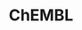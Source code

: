 ---
bigquery: https://console.cloud.google.com/bigquery?p=patents-public-data&d=ebi_chembl&page=dataset
citation: '"The ChEMBL database in 2017." Anna Gaulton, Anne Hersey, Michał Nowotka,
  A Patrícia Bento, Jon Chambers, David Mendez, Prudence Mutowo, Francis Atkinson,
  Louisa J Bellis, Elena Cibrián-Uhalte, Mark Davies, Nathan Dedman, Anneli Karlsson,
  María Paula Magariños, John P Overington, George Papadatos, Ines Smit, Andrew R
  Leach Nucleic acids Research (2017) 45 (Database Issue), D945-D954'
contributors: European Bioinformatics Institute
cost: None
description: ChEMBL Data is a manually curated database of small molecules used in
  drug discovery, including information about existing patented drugs.
documentation: 'schema: https://www.ebi.ac.uk/chembl/db_schema


  '
last_edit: Mon, 04 Apr 2022 19:07:30 GMT
location: https://console.cloud.google.com/marketplace/product/google_patents_public_datasets/chembl
maintained_by: EMBL-EBI, an outstation of European Molecular Biology Laboratory
related_publications: '

  ChEMBL: towards direct deposition of bioassay data.


  Mendez D, Gaulton A, Bento AP, Chambers J, De Veij M, Félix E, Magariños MP, Mosquera
  JF, Mutowo P, Nowotka M, Gordillo-Marañón M, Hunter F, Junco L, Mugumbate G, Rodriguez-Lopez
  M, Atkinson F, Bosc N, Radoux CJ, Segura-Cabrera A, Hersey A, Leach AR.


  — Nucleic Acids Res. 2019; 47(D1):D930-D940. doi: 10.1093/nar/gky1075

  '
schema_fields: '[''sei'', ''src_compound_id'', ''ddd_admr'', ''level5'', ''downgraded'',
  ''result_flag'', ''ass_cls_map_id'', ''cx_most_bpka'', ''hba'', ''description'',
  ''withdrawn_reason'', ''domain_description'', ''site_residues'', ''assay_tax_id'',
  ''relationship'', ''aidx'', ''normal_range_min'', ''organism'', ''assay_test_type'',
  ''start_position'', ''nda_type'', ''usan_stem'', ''published_value'', ''irac_class_id'',
  ''mw_monoisotopic'', ''comp_go_id'', ''drug_record_id'', ''doc_id'', ''entity_type'',
  ''variant_id'', ''predbind_id'', ''mec_id'', ''class_level'', ''active_molregno'',
  ''prod_pat_id'', ''priority'', ''oc_id'', ''patent_use_code'', ''num_alerts'', ''title'',
  ''l8'', ''drug_product_flag'', ''assay_class_id'', ''cx_logd'', ''first_in_class'',
  ''binding_site_comment'', ''black_box_warning'', ''pathway_key'', ''path'', ''ref_id'',
  ''pathway_id'', ''availability_type'', ''uo_units'', ''warnref_id'', ''frac_code'',
  ''natural_product'', ''ddd_comment'', ''usan_year'', ''assay_id'', ''db_version'',
  ''creation_date'', ''year'', ''cell_description'', ''syn_type'', ''hba_lipinski'',
  ''authors'', ''targcomp_id'', ''bto_id'', ''withdrawn_country'', ''l6'', ''standard_text_value'',
  ''stem_class'', ''curated_by'', ''domain_name'', ''dosed_ingredient'', ''class_type'',
  ''selectivity_comment'', ''ap_id'', ''sitecomp_id'', ''molregno'', ''standard_value'',
  ''alert_id'', ''delist_flag'', ''canonical_smiles'', ''res_stem_id'', ''cx_logp'',
  ''aspect'', ''relationship_type'', ''volume'', ''inorganic_flag'', ''assay_tissue'',
  ''trade_name'', ''ad_type'', ''parameter_value'', ''mechanism_of_action'', ''lle'',
  ''protein_class_desc'', ''hrac_code'', ''l2'', ''molecular_species'', ''metref_id'',
  ''molfile'', ''therapeutic_flag'', ''compsyn_id'', ''met_id'', ''source'', ''active_ingredient'',
  ''submission_date'', ''max_phase'', ''cell_source_tissue'', ''assay_strain'', ''full_mwt'',
  ''chirality'', ''uberon_id'', ''parameter_type'', ''smid'', ''full_molformula'',
  ''alert_set_id'', ''journal'', ''orig_description'', ''published_relation'', ''upper_value'',
  ''usan_stem_id'', ''ridx'', ''l4'', ''value'', ''assay_param_id'', ''mc_target_accession'',
  ''bei'', ''mesh_id'', ''parent_molregno'', ''go_id'', ''structure_type'', ''usan_stem_definition'',
  ''type'', ''cpd_str_alert_id'', ''mol_atc_id'', ''potential_duplicate'', ''mol_irac_id'',
  ''molecule_type'', ''sequence'', ''assay_cell_type'', ''frac_class_id'', ''abstract'',
  ''standard_relation'', ''drugind_id'', ''published_units'', ''tbl'', ''curation_comment'',
  ''mol_hrac_id'', ''target_mapping'', ''definition'', ''db_source'', ''efo_term'',
  ''ref_type'', ''metabolite_record_id'', ''co_stem_id'', ''activity_count'', ''end_position'',
  ''assay_category'', ''src_description'', ''who_name'', ''prediction_method'', ''pref_name'',
  ''status'', ''hrac_class_id'', ''cl_lincs_id'', ''company'', ''first_approval'',
  ''alert_name'', ''warning_description'', ''acd_logp'', ''withdrawn_class'', ''drug_substance_flag'',
  ''std_act_id'', ''met_conversion'', ''updated_on'', ''confidence_score'', ''route'',
  ''acd_logd'', ''applicant_full_name'', ''rtb'', ''as_id'', ''src_short_name'', ''first_page'',
  ''doi'', ''rgid'', ''product_id'', ''research_stem'', ''set_name'', ''ref_url'',
  ''aromatic_rings'', ''record_id'', ''formulation_id'', ''tid_fixed'', ''max_phase_for_ind'',
  ''standard_inchi'', ''protein_class_synonym'', ''updated_by'', ''component_synonym'',
  ''mechanism_comment'', ''issue'', ''source_domain_id'', ''assay_source'', ''enzyme_name'',
  ''targrel_id'', ''toid'', ''biocomp_id'', ''standard_flag'', ''mc_tax_id'', ''hbd'',
  ''component_type'', ''component_id'', ''mc_target_name'', ''l7'', ''short_name'',
  ''parenteral'', ''mecref_id'', ''last_page'', ''target_type'', ''assay_type'', ''annotation'',
  ''major_class'', ''stat'', ''substrate_record_id'', ''l3'', ''publication_number'',
  ''ro3_pass'', ''src_id'', ''action_type'', ''usan_substem'', ''tissue_id'', ''parent_type'',
  ''withdrawn_flag'', ''approval_date'', ''helm_notation'', ''level4_description'',
  ''patent_expire_date'', ''published_type'', ''units'', ''tax_id'', ''warning_id'',
  ''last_active'', ''standard_upper_value'', ''cell_id'', ''tid'', ''bao_endpoint'',
  ''topical'', ''pchembl_value'', ''comments'', ''l1'', ''direct_interaction'', ''assay_subcellular_fraction'',
  ''compound_name'', ''subgroup'', ''log_id'', ''patent_id'', ''indication_class'',
  ''assay_organism'', ''species_group_flag'', ''protclasssyn_id'', ''actsm_id'', ''related_tid'',
  ''ingredient'', ''site_name'', ''oral'', ''country'', ''cellosaurus_id'', ''warning_country'',
  ''num_ro5_violations'', ''chebi_par_id'', ''level4'', ''innovator_company'', ''num_lipinski_ro5_violations'',
  ''warning_class'', ''homologue'', ''standard_units'', ''dosage_form'', ''label'',
  ''indref_id'', ''chembl_id'', ''level2'', ''pubmed_id'', ''alogp'', ''stem'', ''acd_most_bpka'',
  ''level3'', ''name'', ''mw_freebase'', ''molecular_mechanism'', ''cidx'', ''ddd_value'',
  ''standard_type'', ''atc_code'', ''mc_organism'', ''irac_code'', ''activity_comment'',
  ''domain_type'', ''acd_most_apka'', ''cell_ontology_id'', ''domain_id'', ''molsyn_id'',
  ''isoform'', ''prodrug'', ''compd_id'', ''activity_id'', ''entity_id'', ''idx'',
  ''met_comment'', ''doc_type'', ''bao_id'', ''strength'', ''parent_go_id'', ''level1_description'',
  ''text_value'', ''mc_target_type'', ''cell_source_organism'', ''confidence'', ''level1'',
  ''smarts'', ''le'', ''efo_id'', ''l5'', ''standard_inchi_key'', ''who_extra'', ''disease_efficacy'',
  ''hbd_lipinski'', ''ddd_id'', ''previous_company'', ''relation'', ''accession'',
  ''qudt_units'', ''cell_name'', ''mesh_heading'', ''src_assay_id'', ''caloha_id'',
  ''bao_format'', ''withdrawn_year'', ''level2_description'', ''heavy_atoms'', ''warning_year'',
  ''clo_id'', ''target_desc'', ''mutation'', ''comp_class_id'', ''normal_range_max'',
  ''ddd_units'', ''cx_most_apka'', ''version'', ''sequence_md5sum'', ''enzyme_tid'',
  ''synonyms'', ''job_id'', ''qed_weighted'', ''mol_frac_id'', ''site_id'', ''compound_key'',
  ''psa'', ''protein_class_id'', ''warning_type'', ''patent_no'', ''assay_desc'',
  ''cell_source_tax_id'', ''parent_id'', ''polymer_flag'', ''data_validity_comment'',
  ''relationship_desc'', ''level3_description'']'
shortname: chembl
tags:
- biotechnology
- health
- chemical
- bioinformatics
- medical
terms_of_use: CC BY-SA 3.0
title: ChEMBL
uuid: e232a192-965c-4ec9-904c-155b6dfe56c5
---